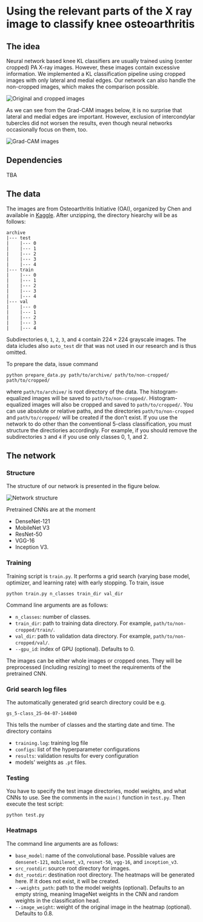 # Using the relevant parts of the X ray image to classify knee osteoarthritis

## The idea

Neural network based knee KL classifiers are usually trained using (center cropped) PA X-ray images. However, these images contain excessive information. We implemented a KL classification pipeline using cropped images with only lateral and medial edges. Our network can also handle the non-cropped images, which makes the comparison possible.

![Original and cropped images](./imgs/cropping.png "Original and cropped images")

As we can see from the Grad-CAM images below, it is no surprise that lateral and medial edges are important. However, exclusion of intercondylar tubercles did not worsen the results, even though neural networks occasionally focus on them, too.

![Grad-CAM images](./imgs/grad-cams.png "Grad-CAM samples")

## Dependencies

TBA

<!-- **Tämä pitää päivittää!** -->

<!-- - Python 3.11 -->
<!-- - CUDA Toolkit 11.8.0 -->
<!-- - cuDNN 8.9.2.26 -->
<!-- - CUDA NVCC 12.3.107 -->
<!-- - TensorFlow 2.14 -->
<!-- - Scikit-image 0.22 -->
<!-- - Scikit-learn 1.3.2 -->
<!-- - Matplotlib 3.8. -->

## The data

The images are from Osteoarthritis Initiative (OAI), organized by Chen and available in [Kaggle](https://www.kaggle.com/datasets/shashwatwork/knee-osteoarthritis-dataset-with-severity). After unzipping, the directory hiearchy will be as follows:

```
archive
|--- test
|    |--- 0
|    |--- 1
|    |--- 2
|    |--- 3
|    |--- 4
|--- train
|    |--- 0
|    |--- 1
|    |--- 2
|    |--- 3
|    |--- 4
|--- val
|    |--- 0
|    |--- 1
|    |--- 2
|    |--- 3
|    |--- 4
```

Subdirectories `0`, `1`, `2`, `3`, and `4` contain $224\times 224$ grayscale images.
The data icludes also `auto_test` dir that was not used in our research and is thus omitted.

To prepare the data, issue command

```
python prepare_data.py path/to/archive/ path/to/non-cropped/ path/to/cropped/
```

where `path/to/archive/` is root directory of the data. The histogram-equalized images will be saved to `path/to/non-cropped/`. Histogram-equalized images will also be cropped and saved to `path/to/cropped/`. You can use absolute or relative paths, and the directories `path/to/non-cropped` and `path/to/cropped/` will be created if the don't exist. If you use the network to do other than the conventional 5-class classification, you must structure the directiories accordingly. For example, if you should remove the subdirectories `3` and `4` if you use only classes 0, 1, and 2.


## The network

### Structure

The structure of our network is presented in the figure below.

![Network structure](./imgs/network.png "Network structure")

Pretrained CNNs are at the moment

- DenseNet-121
- MobileNet V3
- ResNet-50
- VGG-16
- Inception V3.


### Training

Training script is `train.py`. It performs a grid search (varying base model, optimizer, and learning rate) with early stopping. To train, issue
```
python train.py n_classes train_dir val_dir
```
Command line arguments are as follows:

- `n_classes`: number of classes.
- `train_dir`: path to training data directory. For example, `path/to/non-cropped/train/`.
- `val_dir`: path to validation data directory. For example, `path/to/non-cropped/val/`.
- `--gpu_id`: index of GPU (optional). Defaults to 0.

The images can be either whole images or cropped ones. They will be preprocessed (including resizing) to meet the requirements of the pretrained CNN.

### Grid search log files

The automatically generated grid search directory could be e.g.

```
gs_5-class_25-04-07-144040
```

This tells the number of classes and the starting date and time. The directory contains

- `training.log`: training log file
- `configs`: list of the hyperparameter configurations
- `results`: validation results for every configuration
- models' weights as `.pt` files.


### Testing

You have to specify the test image directories, model weights, and what CNNs to use. See the comments in the `main()` function in `test.py`. Then execute the test script:

```
python test.py
```

### Heatmaps

The command line arguments are as follows:

- `base_model`: name of the convolutional base. Possible values are `densenet-121`, `mobilenet_v3`, `resnet-50`, `vgg-16`, and `inception_v3`.
- `src_rootdir`: source root directory for images.
- `dst_rootdir`: destination root directory. The heatmaps will be generated here. If it does not exist, it will be created.
- `--weights_path`: path to the model weights (optional). Defaults to an empty string, meaning ImageNet weights in the CNN and random weights in the classification head.
- `--image_weight`: weight of the original image in the heatmap (optional). Defaults to 0.8.
